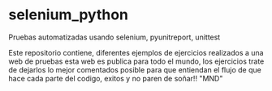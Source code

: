 # selenium_python
  Pruebas automatizadas usando selenium, pyunitreport, unittest 

Este repositorio contiene, diferentes ejemplos de ejercicios realizados a una web de pruebas
esta web es publica para todo el mundo, los ejercicios trate de dejarlos lo mejor comentados 
posible para que entiendan el flujo de que hace cada parte del codigo, exitos y no paren de 
soñar!!  "MND"
